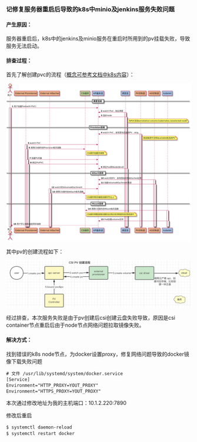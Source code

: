 ### 记修复服务器重启后导致的k8s中minio及jenkins服务失败问题

#### 产生原因：

服务器重启后，k8s中的jenkins及minio服务在重启时所用到的pv挂载失败，导致服务无法启动。

#### 排查过程：

首先了解创建pvc的流程（[概念可参考文档中k8s内容](https://doc.wolwobiotech.com/#/frontEnd/technical/devops/k8s)）：

![persistent_process](https://raw.githubusercontent.com/honins/imgbed/master/img/persistent_process.png)

其中pv的创建流程如下：

![kube_csi_create_pv](https://raw.githubusercontent.com/honins/imgbed/master/img/kube_csi_create_pv.jpg)



经过排查，本次服务失败是由于pv创建后csi创建云盘失败导致，原因是csi container节点重启后由于node节点网络问题拉取镜像失败。

#### 解决方式：

找到错误的k8s node节点，为docker设置proxy，修复网络问题导致的docker镜像下载失败问题

```
# 文件 /usr/lib/systemd/system/docker.service
[Service]
Environment="HTTP_PROXY=YOUT_PROXY"
Environment="HTTPS_PROXY=YOUT_PROXY"
```

本次通过修改地址为我的主机端口：10.1.2.220:7890

修改后重启

```bash
$ systemctl daemon-reload
$ systemctl restart docker
```

